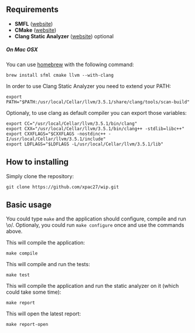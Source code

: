 ## Requirements

* **SMFL** ([website](http://www.sfml-dev.org/tutorials/2.2/))
* **CMake** ([website](http://www.cmake.org/))
* **Clang Static Analyzer** ([website](http://clang-analyzer.llvm.org/index.html)) optional

##### On Mac OSX

You can use [homebrew](http://mxcl.github.io/homebrew/) with the following command:

    brew install sfml cmake llvm --with-clang

In order to use Clang Static Analyzer you need to extend your PATH:

    export PATH="$PATH:/usr/local/Cellar/llvm/3.5.1/share/clang/tools/scan-build"

Optionaly, to use clang as default compiler you can export those variables:

    export CC="/usr/local/Cellar/llvm/3.5.1/bin/clang"
    export CXX="/usr/local/Cellar/llvm/3.5.1/bin/clang++ -stdlib=libc++"
    export CXXFLAGS="$CXXFLAGS -nostdinc++ -I/usr/local/Cellar/llvm/3.5.1/include"
    export LDFLAGS="$LDFLAGS -L/usr/local/Cellar/llvm/3.5.1/lib"

## How to installing

Simply clone the repository:

    git clone https://github.com/xpac27/wip.git

## Basic usage

You could type `make` and the application should configure, compile and run \o/. Optionaly, you could run `make configure` once and use the commands above.

This will compile the application:

    make compile

This will compile and run the tests:

    make test

This will compile the application and run the static analyzer on it (which could take some time):

    make report

This will open the latest report:

    make report-open
